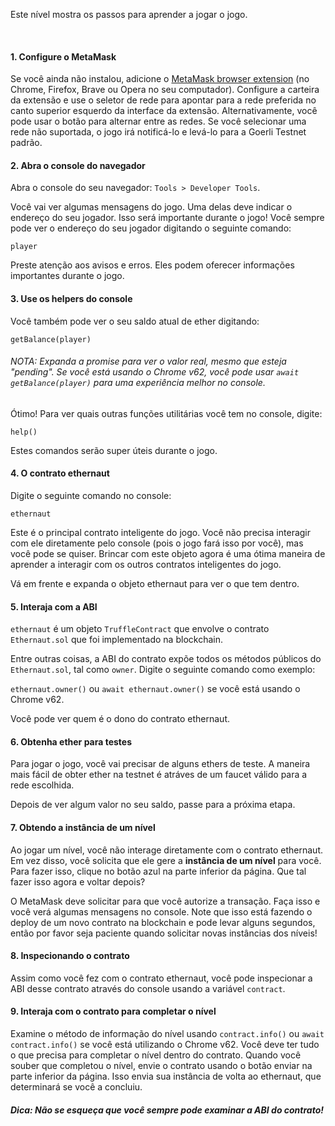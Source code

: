 Este nível mostra os passos para aprender a jogar o jogo.

&nbsp;
#### 1. Configure o MetaMask
Se você ainda não instalou, adicione o [MetaMask browser extension](https://metamask.io/) (no Chrome, Firefox, Brave ou Opera no seu computador).
Configure a carteira da extensão e use o seletor de rede para apontar para a rede preferida no canto superior esquerdo da interface da extensão. Alternativamente, você pode usar o botão para alternar entre as redes. Se você selecionar uma rede não suportada, o jogo irá notificá-lo e levá-lo para a Goerli Testnet padrão.

#### 2. Abra o console do navegador
Abra o console do seu navegador: `Tools > Developer Tools`.

Você vai ver algumas mensagens do jogo. Uma delas deve indicar o endereço do seu jogador. Isso será importante durante o jogo! Você sempre pode ver o endereço do seu jogador digitando o seguinte comando:

`player`

Preste atenção aos avisos e erros. Eles podem oferecer informações importantes durante o jogo.

#### 3. Use os helpers do console

Você também pode ver o seu saldo atual de ether digitando:

`getBalance(player)`

###### NOTA: Expanda a promise para ver o valor real, mesmo que esteja "pending". Se você está usando o Chrome v62, você pode usar `await getBalance(player)` para uma experiência melhor no console.

Ótimo! Para ver quais outras funções utilitárias você tem no console, digite:

`help()`

Estes comandos serão super úteis durante o jogo.

#### 4. O contrato ethernaut
Digite o seguinte comando no console:

`ethernaut`

Este é o principal contrato inteligente do jogo. Você não precisa interagir com ele diretamente pelo console (pois o jogo fará isso por você), mas você pode se quiser. Brincar com este objeto agora é uma ótima maneira de aprender a interagir com os outros contratos inteligentes do jogo.

Vá em frente e expanda o objeto ethernaut para ver o que tem dentro.

#### 5. Interaja com a ABI
`ethernaut` é um objeto `TruffleContract` que envolve o contrato `Ethernaut.sol` que foi implementado na blockchain.

Entre outras coisas, a ABI do contrato expõe todos os métodos públicos do `Ethernaut.sol`, tal como `owner`. Digite o seguinte comando como exemplo:

`ethernaut.owner()` ou `await ethernaut.owner()` se você está usando o Chrome v62.

Você pode ver quem é o dono do contrato ethernaut.

#### 6. Obtenha ether para testes
Para jogar o jogo, você vai precisar de alguns ethers de teste. A maneira mais fácil de obter  ether na testnet é atráves de um faucet válido para a rede escolhida.

Depois de ver algum valor no seu saldo, passe para a próxima etapa.

#### 7. Obtendo a instância de um nível
Ao jogar um nível, você não interage diretamente com o contrato ethernaut. Em vez disso, você solicita que ele gere a **instância de um nível** para você. Para fazer isso, clique no botão azul na parte inferior da página. Que tal fazer isso agora e voltar depois?

O MetaMask deve solicitar para que você autorize a transação. Faça isso e você verá algumas mensagens no console. Note que isso está fazendo o deploy de um novo contrato na blockchain e pode levar alguns segundos, então por favor seja paciente quando solicitar novas instâncias dos níveis!

#### 8. Inspecionando o contrato
Assim como você fez com o contrato ethernaut, você pode inspecionar a ABI desse contrato através do console usando a variável `contract`.

#### 9. Interaja com o contrato para completar o nível
Examine o método de informação do nível usando `contract.info()` ou `await contract.info()` se você está utilizando o Chrome v62.
Você deve ter tudo o que precisa para completar o nível dentro do contrato.
Quando você souber que completou o nível, envie o contrato usando o botão enviar na parte inferior da página.
Isso envia sua instância de volta ao ethernaut, que determinará se você a concluiu.


##### Dica: Não se esqueça que você sempre pode examinar a ABI do contrato!
